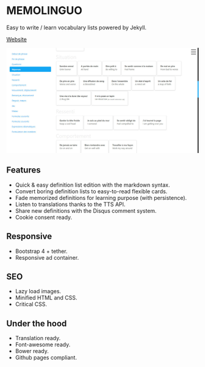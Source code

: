 # MEMOLINGUO

Easy to write / learn vocabulary lists powered by Jekyll.

[Website](https://chrisbo246.github.io/memolinguo/)

![MEMOLINGUO](screenshot.jpg)

## Features

- Quick & easy definition list edition with the markdown syntax.
- Convert boring definition lists to easy-to-read flexible cards.
- Fade memorized definitions for learning purpose (with persistence).
- Listen to translations thanks to the TTS API.
- Share new definitions with the Disqus comment system.
- Cookie consent ready.

## Responsive

- Bootstrap 4 + tether.
- Responsive ad container.

## SEO

- Lazy load images.
- Minified HTML and CSS.
- Critical CSS.

## Under the hood

- Translation ready.
- Font-awesome ready.
- Bower ready.
- Github pages compliant.
